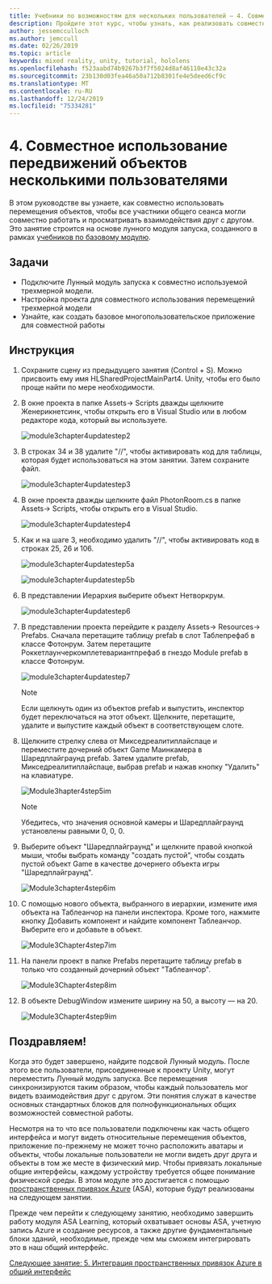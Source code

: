 ```yaml
---
title: Учебники по возможностям для нескольких пользователей — 4. Совместное использование передвижений объектов несколькими пользователями
description: Пройдите этот курс, чтобы узнать, как реализовать совместное использование нескольких пользователей в приложении HoloLens 2.
author: jessemcculloch
ms.author: jemccull
ms.date: 02/26/2019
ms.topic: article
keywords: mixed reality, unity, tutorial, hololens
ms.openlocfilehash: f523aabd74b9267b3f7f5024d8af46110e43c32a
ms.sourcegitcommit: 23b130d03fea46a50a712b8301fe4e5deed6cf9c
ms.translationtype: MT
ms.contentlocale: ru-RU
ms.lasthandoff: 12/24/2019
ms.locfileid: "75334281"
---
```

# <a name="4-sharing-object-movements-with-multiple-users"></a>4. Совместное использование передвижений объектов несколькими пользователями

В этом руководстве вы узнаете, как совместно использовать перемещения объектов, чтобы все участники общего сеанса могли совместно работать и просматривать взаимодействия друг с другом. Это занятие строится на основе лунного модуля запуска, созданного в рамках [учебников по базовому модулю](mrlearning-base.md).

## <a name="objectives"></a>Задачи

- Подключите Лунный модуль запуска к совместно используемой трехмерной модели.
- Настройка проекта для совместного использования перемещений трехмерной модели
- Узнайте, как создать базовое многопользовательское приложение для совместной работы

## <a name="instructions"></a>Инструкция

1. Сохраните сцену из предыдущего занятия (Control + S). Можно присвоить ему имя HLSharedProjectMainPart4. Unity, чтобы его было проще найти по мере необходимости.

2. В окне проекта в папке Assets-> Scripts дважды щелкните Женерикнетсинк, чтобы открыть его в Visual Studio или в любом редакторе кода, который вы используете.  

    ![module3chapter4updatestep2](images/module3chapter4updatestep2.png)

3. В строках 34 и 38 удалите "//", чтобы активировать код для таблицы, которая будет использоваться на этом занятии. Затем сохраните файл.

    ![module3chapter4updatestep3](images/module3chapter4updatestep3.png)

4. В окне проекта дважды щелкните файл PhotonRoom.cs в папке Assets-> Scripts, чтобы открыть его в Visual Studio.

    ![module3chapter4updatestep4](images/module3chapter4updatestep4.png)

5. Как и на шаге 3, необходимо удалить "//", чтобы активировать код в строках 25, 26 и 106.

    ![module3chapter4updatestep5a](images/module3chapter4updatestep5a.png)

    ![module3chapter4updatestep5b](images/module3chapter4updatestep5b.png)

6. В представлении Иерархия выберите объект Нетворкрум.

    ![module3chapter4updatestep6](images/module3chapter4updatestep6.png)

7. В представлении проекта перейдите к разделу Assets-> Resources-> Prefabs. Сначала перетащите таблицу prefab в слот Таблепрефаб в классе Фотонрум. Затем перетащите Роккетлаунчеркомплетевариантпрефаб в гнездо Module prefab в классе Фотонрум.

    ![module3chapter4updatestep7](images/module3chapter4updatestep7.png)

    >[!NOTE]
    >Если щелкнуть один из объектов prefab и выпустить, инспектор будет переключаться на этот объект. Щелкните, перетащите, удалите и выпустите каждый объект в соответствующем слоте.

8. Щелкните стрелку слева от Микседреалитиплайспаце и переместите дочерний объект Game Маинкамера в Шаредплайграунд prefab. Затем удалите prefab, Микседреалитиплайспаце, выбрав prefab и нажав кнопку "Удалить" на клавиатуре.

    ![Module3hapter4step5im](images/module3chapter4step5im.PNG)

    >[!NOTE]
    >Убедитесь, что значения основной камеры и Шаредплайграунд установлены равными 0, 0, 0.

9. Выберите объект "Шаредплайграунд" и щелкните правой кнопкой мыши, чтобы выбрать команду "создать пустой", чтобы создать пустой объект Game в качестве дочернего объекта игры "Шаредплайграунд".

   ![Module3chapter4step6im](images/module3chapter4step6im.PNG)

10. С помощью нового объекта, выбранного в иерархии, измените имя объекта на Таблеанчор на панели инспектора. Кроме того, нажмите кнопку Добавить компонент и найдите компонент Таблеанчор. Выберите его и добавьте в объект.

    ![Module3Chapter4step7im](images/module3chapter4step7im.PNG)

11. На панели проект в папке Prefabs перетащите таблицу prefab в только что созданный дочерний объект "Таблеанчор".

    ![Module3Chapter4step8im](images/module3chapter4step8im.PNG)

12. В объекте DebugWindow измените ширину на 50, а высоту — на 20.

    ![Module3Chapter4step9im](images/module3chapter4step11im.PNG)

## <a name="congratulations"></a>Поздравляем!

Когда это будет завершено, найдите подсвой Лунный модуль. После этого все пользователи, присоединенные к проекту Unity, могут переместить Лунный модуль запуска.  Все перемещения синхронизируются таким образом, чтобы каждый пользователь мог видеть взаимодействия друг с другом. Эти понятия служат в качестве основных стандартных блоков для полнофункциональных общих возможностей совместной работы.

Несмотря на то что все пользователи подключены как часть общего интерфейса и могут видеть относительные перемещения объектов, приложение по-прежнему не может точно расположить аватары и объекты, чтобы локальные пользователи не могли видеть друг друга и объекты в том же месте в физический мир. Чтобы привязать локальные общие интерфейсы, каждому устройству требуется общее понимание физической среды. В этом модуле это достигается с помощью [пространственных привязок Azure](<https://azure.microsoft.com//services/spatial-anchors/>) (ASA), которые будут реализованы на следующем занятии.

Прежде чем перейти к следующему занятию, необходимо завершить работу модуля ASA Learning, который охватывает основы ASA, учетную запись Azure и создание ресурсов, а также другие фундаментальные блоки зданий, необходимые, прежде чем мы сможем интегрировать это в наш общий интерфейс.

[Следующее занятие: 5. Интеграция пространственных привязок Azure в общий интерфейс](mrlearning-sharing(photon)-ch5.md)

